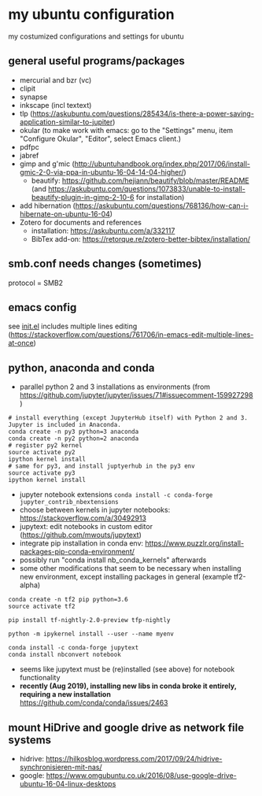 # my ubuntu configuration
my costumized configurations and settings for ubuntu

## general useful programs/packages
- mercurial and bzr (vc)
- clipit
- synapse
- inkscape (incl textext)
- tlp (https://askubuntu.com/questions/285434/is-there-a-power-saving-application-similar-to-jupiter)
- okular (to make work with emacs: go to the "Settings" menu, item "Configure Okular", "Editor", select Emacs client.)
- pdfpc
- jabref
- gimp and g'mic (http://ubuntuhandbook.org/index.php/2017/06/install-gmic-2-0-via-ppa-in-ubuntu-16-04-14-04-higher/)
  - beautify: https://github.com/hejiann/beautify/blob/master/README (and https://askubuntu.com/questions/1073833/unable-to-install-beautify-plugin-in-gimp-2-10-6 for installation)
- add hibernation (https://askubuntu.com/questions/768136/how-can-i-hibernate-on-ubuntu-16-04)
- Zotero for documents and references
  - installation: https://askubuntu.com/a/332117
  - BibTex add-on: https://retorque.re/zotero-better-bibtex/installation/

## smb.conf needs changes (sometimes)
protocol = SMB2


## emacs config
see [init.el](https://github.com/t8ch/my-ubuntu/edit/master/init.el)
includes multiple lines editing (https://stackoverflow.com/questions/761706/in-emacs-edit-multiple-lines-at-once)

## python, anaconda and conda
- parallel python 2 and 3 installations as environments (from https://github.com/jupyter/jupyter/issues/71#issuecomment-159927298 )
```
# install everything (except JupyterHub itself) with Python 2 and 3. Jupyter is included in Anaconda.
conda create -n py3 python=3 anaconda
conda create -n py2 python=2 anaconda
# register py2 kernel
source activate py2
ipython kernel install
# same for py3, and install juptyerhub in the py3 env
source activate py3
ipython kernel install
```
- jupyter notebook extensions ```conda install -c conda-forge jupyter_contrib_nbextensions```
- choose between kernels in jupyter notebooks: https://stackoverflow.com/a/30492913
- jupytext: edit notebooks in custom editor (https://github.com/mwouts/jupytext)
- integrate pip installation in conda env: https://www.puzzlr.org/install-packages-pip-conda-environment/
- possibly run "conda install nb_conda_kernels" afterwards
- some other modifications that seem to be necessary when installing new environment, except installing packages in general (example tf2-alpha)
```
conda create -n tf2 pip python=3.6
source activate tf2

pip install tf-nightly-2.0-preview tfp-nightly

python -m ipykernel install --user --name myenv

conda install -c conda-forge jupytext
conda install nbconvert notebook
```
- seems like jupytext must be (re)installed (see above) for notebook functionality
- **recently (Aug 2019), installing new libs in conda broke it entirely, requiring a new installation**<br>
https://github.com/conda/conda/issues/2463

 
## mount HiDrive and google drive as network file systems
- hidrive: https://hilkosblog.wordpress.com/2017/09/24/hidrive-synchronisieren-mit-nas/
- google: https://www.omgubuntu.co.uk/2016/08/use-google-drive-ubuntu-16-04-linux-desktops
